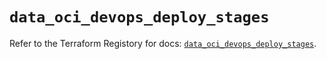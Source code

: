 # `data_oci_devops_deploy_stages`

Refer to the Terraform Registory for docs: [`data_oci_devops_deploy_stages`](https://registry.terraform.io/providers/oracle/oci/6.18.0/docs/data-sources/devops_deploy_stages).
